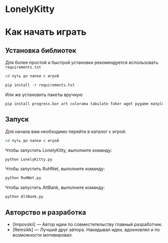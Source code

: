 # LonelyKitty



# Как начать играть

## Установка библиотек
Для более простой и быстрой установки рекомендуется использовать ```requirements.txt```
  ```cmd
cd путь до папки с игрой
```

  ```python
pip install -r requirements.txt
```
                          
Или же установить пакеты вручную 
  ```python
pip install progress.bar art colorama tabulate faker wget pygame matplotlib
```

## Запуск
Для начала вам необходимо перейти в каталог с игрой:
```cmd
cd путь до папки с игрой
```
Чтобы запустить LonelyKitty, выполните команду:

```cmd
python LonelyKitty.py
```
Чтобы запустить RuHNet, выполните команду:
```cmd
python RuHNet.py
```
Чтобы запустить AltBank, выполните команду:
```cmd
python AltBank.py
```



## Авторство и разработка
- [Impovskii] — Автор идеи по совместительству главный разработчик.
- [Remsikk] — Лучший друг автора. Накидывал идеи, вдохновлял и по возможности мотивировал.
